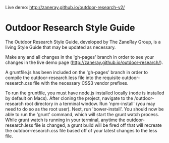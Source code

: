 Live demo: http://zaneray.github.io/outdoor-research-v2/

# Outdoor Research Style Guide
The Outdoor Research Style Guide, developed by The ZaneRay Group, is a living Style Guide that may be updated as necessary.  

Make any and all changes in the 'gh-pages' branch in order to see your changes in the live demo page (http://zaneray.github.io/outdoor-research/).

A gruntfile.js has been included on the 'gh-pages' branch in order to compile the outdoor-research.less file into the requisite outdoor-research.css file with the necessary CSS3 vendor prefixes. 

To run the gruntfile, you must have node.js installed locally (node is installed by default on Macs). After cloning the project, navigate to the /outdoor-research root directory in a terminal window.  Run 'npm-install' (you may need to do so as the root user).  Next, run 'bower-install'.  You should now be able to run the 'grunt' command, which will start the grunt watch process.  While grunt watch is running in your terminal, anytime the outdoor-research.less file is changed, a grunt build will be fired off that will recreate the outdoor-research.css file based off of your latest changes to the less file.
